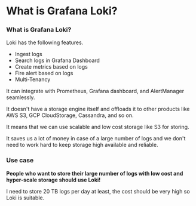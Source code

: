 # What is Grafana Loki?

### What is Grafana Loki?

Loki has the following features.

* Ingest logs
* Search logs in Grafana Dashboard
* Create metrics based on logs
* Fire alert based on logs
* Multi-Tenancy

It can integrate with Prometheus, Grafana dashboard, and AlertManager seamlessly.

It doesn't have a storage engine itself and offloads it to other products like AWS S3, GCP CloudStorage, Cassandra, and so on.

It means that we can use scalable and low cost storage like S3 for storing.

It saves us a lot of money in case of a large number of logs and we don't need to work hard to keep storage high available and reliable.

### Use case

**People who want to store their large number of logs with low cost and hyper-scale storage should use Loki!**

I need to store 20 TB logs per day at least, the cost should be very high so Loki is suitable.
